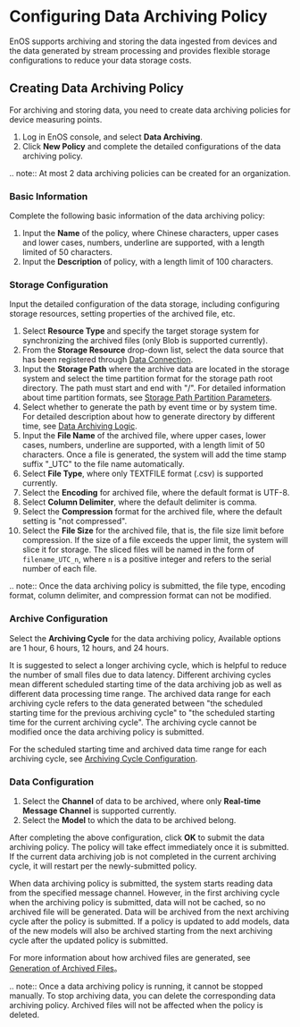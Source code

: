 # Configuring Data Archiving Policy
EnOS supports archiving and storing the data ingested from devices and the data generated by stream processing and provides flexible storage configurations to reduce your data storage costs.
## Creating Data Archiving Policy
For archiving and storing data, you need to create data archiving policies for device measuring points.

1. Log in EnOS console, and select **Data Archiving**.
2. Click **New Policy** and complete the detailed configurations of the data archiving policy.

.. note:: At most 2 data archiving policies can be created for an organization.

### Basic Information

Complete the following basic information of the data archiving policy:

1. Input the **Name** of the policy, where Chinese characters, upper cases and lower cases, numbers, underline are supported, with a length limited of 50 characters.
2. Input the **Description** of policy, with a length limit of 100 characters.

### Storage Configuration

Input the detailed configuration of the data storage, including configuring storage resources, setting properties of the archived file, etc.

1. Select **Resource Type** and specify the target storage system for synchronizing the archived files (only Blob is supported currently).
2. From the **Storage Resource** drop-down list, select the data source that has been registered through [Data Connection](/docs/offline-data/en/latest/data_source/index.html).
3. Input the **Storage Path** where the archive data are located in the storage system and select the time partition format for the storage path root directory. The path must start and end with "/". For detailed information about time partition formats, see [Storage Path Partition Parameters](/docs/data-asset/en/latest/reference/archive_storage#path).
4. Select whether to generate the path by event time or by system time. For detailed description about how to generate directory by different time, see [Data Archiving Logic](/docs/data-asset/en/latest/reference/archive_storage#logic).
5. Input the **File Name** of the archived file, where upper cases, lower cases, numbers, underline are supported, with a length limit of 50 characters. Once a file is generated, the system will add the time stamp suffix "_UTC" to the file name automatically.
6. Select **File Type**, where only TEXTFILE format (.csv) is supported currently.
7. Select the **Encoding** for archived file, where the default format is UTF-8.
8. Select **Column Delimiter**, where the default delimiter is comma.
9. Select the **Compression** format for the archived file, where the default setting is "not compressed".
10. Select the **File Size** for the archived file, that is, the file size limit before compression. If the size of a file exceeds the upper limit, the system will slice it for storage. The sliced files will be named in the form of  `filename_UTC_n`, where `n` is a positive integer and refers to the serial number of each file.

.. note:: Once the data archiving policy is submitted, the file type, encoding format, column delimiter, and compression format can not be modified.

### Archive Configuration

Select the **Archiving Cycle** for the data archiving policy, Available options are 1 hour, 6 hours, 12 hours, and 24 hours.

It is suggested to select a longer archiving cycle, which is helpful to reduce the number of small files due to data latency. Different archiving cycles mean different scheduled starting time of the data archiving job as well as different data processing time range. The archived data range for each archiving cycle refers to the data generated between "the scheduled starting time for the previous archiving cycle" to "the scheduled starting time for the current archiving cycle". The archiving cycle cannot be modified once the data archiving policy is submitted.

For the scheduled starting time and archived data time range for each archiving cycle, see [Archiving Cycle Configuration](../../reference/archive_storage#cycle).

### Data Configuration

1. Select the **Channel** of data to be archived, where only **Real-time Message Channel** is supported currently.
2. Select the **Model** to which the data to be archived belong.

After completing the above configuration, click **OK** to submit the data archiving policy. The policy will take effect immediately once it is submitted. If the current data archiving job is not completed in the current archiving cycle, it will restart per the newly-submitted policy.

When data archiving policy is submitted, the system starts reading data from the specified message channel. However, in the first archiving cycle when the archiving policy is submitted, data will not be cached, so no archived file will be generated. Data will be archived from the next archiving cycle after the policy is submitted. If a policy is updated to add models, data of the new models will also be archived starting from the next archiving cycle after the updated policy is submitted.

For more information about how archived files are generated, see [Generation of Archived Files](/docs/data-asset/en/latest/reference/archive_storage#file)。

.. note:: Once a data archiving policy is running, it cannot be stopped manually. To stop archiving data, you can delete the corresponding data archiving policy. Archived files will not be affected when the policy is deleted.

<!--end-->
